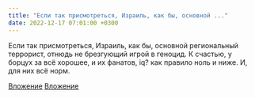 ```yaml
---
title: "Если так присмотреться, Израиль, как бы, основной ..."
date: 2022-12-17 07:01:00 +0300
---
```


Если так присмотреться, Израиль, как бы, основной региональный террорист, отнюдь не брезгующий игрой в геноцид. К счастью, у борцух за всё хорошее, и их фанатов, iq? как правило ноль и ниже. И, для них всё норм.


[Вложение](/assets/vk_photos/3/r8Y1b8BzJf8.jpg)
[Вложение](/assets/vk_photos/2/bUikh9oeWg8.jpg)

